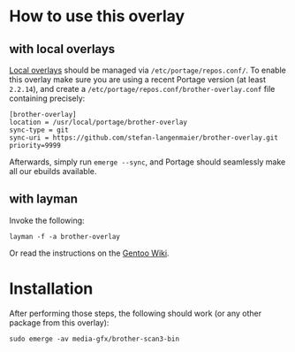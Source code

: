 # How to use this overlay

## with local overlays

[Local overlays](https://wiki.gentoo.org/wiki/Overlay/Local_overlay) should be managed via `/etc/portage/repos.conf/`.
To enable this overlay make sure you are using a recent Portage version (at least `2.2.14`), and create a `/etc/portage/repos.conf/brother-overlay.conf` file containing precisely:

```
[brother-overlay]
location = /usr/local/portage/brother-overlay
sync-type = git
sync-uri = https://github.com/stefan-langenmaier/brother-overlay.git
priority=9999
```

Afterwards, simply run `emerge --sync`, and Portage should seamlessly make all our ebuilds available.

## with layman

Invoke the following:

	layman -f -a brother-overlay
	
Or read the instructions on the [Gentoo Wiki](http://wiki.gentoo.org/wiki/Layman#Adding_custom_repositories).

# Installation

After performing those steps, the following should work (or any other package from this overlay):

	sudo emerge -av media-gfx/brother-scan3-bin
